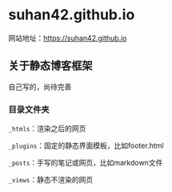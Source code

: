 # suhan42.github.io

网站地址：https://suhan42.github.io

## 关于静态博客框架

自己写的，尚待完善

### 目录文件夹

`_htmls`：渲染之后的网页

`_plugins`：固定的静态界面模板，比如footer.html

`_posts`：手写的笔记或网页，比如markdown文件

`_views`：静态不渲染的网页

